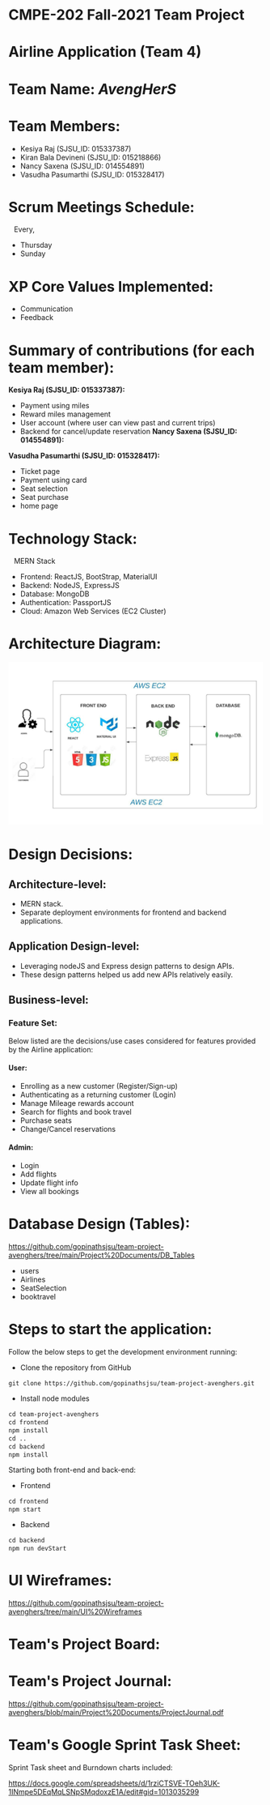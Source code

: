 # CMPE-202 Fall-2021 Team Project
# Airline Application (Team 4)
# Team Name: *AvengHerS*
# Team Members:
* Kesiya Raj (SJSU_ID: 015337387)
* Kiran Bala Devineni (SJSU_ID: 015218866)
* Nancy Saxena (SJSU_ID: 014554891)
* Vasudha Pasumarthi (SJSU_ID: 015328417)
# Scrum Meetings Schedule:
&ensp; Every, 
* Thursday
* Sunday
# XP Core Values Implemented:
* Communication
* Feedback
# Summary of contributions (for each team member):
**Kesiya Raj (SJSU_ID: 015337387):**
* Payment using miles
* Reward miles management
* User account (where user can view past and current trips)
* Backend for cancel/update reservation
**Nancy Saxena (SJSU_ID: 014554891):**

**Vasudha Pasumarthi (SJSU_ID: 015328417):**
* Ticket page 
* Payment using card
* Seat selection 
* Seat purchase
* home page
# Technology Stack:
&ensp; MERN Stack
* Frontend: ReactJS, BootStrap, MaterialUI 
* Backend: NodeJS, ExpressJS 
* Database: MongoDB 
* Authentication: PassportJS 
* Cloud: Amazon Web Services (EC2 Cluster) 
# Architecture Diagram:
![alt text](https://github.com/gopinathsjsu/team-project-avenghers/blob/Kesiya/ProjectDocuments/Architecture_Diagram.jpeg?raw=true)
# Design Decisions:
## Architecture-level:
* MERN stack.
* Separate deployment environments for frontend and backend applications.
## Application Design-level:
* Leveraging nodeJS and Express design patterns to design APIs. 
* These design patterns helped us add new APIs relatively easily.
## Business-level:
### Feature Set:
Below listed are the decisions/use cases considered for features provided by the Airline application:
#### User:
* Enrolling as a new customer (Register/Sign-up)
* Authenticating as a returning customer (Login)
* Manage Mileage rewards account
* Search for flights and book travel
* Purchase seats
* Change/Cancel reservations
#### Admin:
* Login
* Add flights
* Update flight info
* View all bookings
# Database Design (Tables):
https://github.com/gopinathsjsu/team-project-avenghers/tree/main/Project%20Documents/DB_Tables
* users
* Airlines
* SeatSelection
* booktravel
# Steps to start the application:    
Follow the below steps to get the development environment running:

* Clone the repository from GitHub
```
git clone https://github.com/gopinathsjsu/team-project-avenghers.git
```
* Install node modules
```
cd team-project-avenghers
cd frontend 
npm install
cd .. 
cd backend
npm install
```
Starting both front-end and back-end:
* Frontend <br />
```
cd frontend
npm start
```
* Backend <br />
```
cd backend
npm run devStart
```
# UI Wireframes:
https://github.com/gopinathsjsu/team-project-avenghers/tree/main/UI%20Wireframes

# Team's Project Board: 

# Team's Project Journal:
https://github.com/gopinathsjsu/team-project-avenghers/blob/main/Project%20Documents/ProjectJournal.pdf

# Team's Google Sprint Task Sheet:
Sprint Task sheet and Burndown charts included:

https://docs.google.com/spreadsheets/d/1rziCTSVE-TOeh3UK-1INmpe5DEqMqLSNpSMqdoxzE1A/edit#gid=1013035299
       
